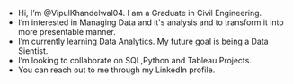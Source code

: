 - Hi, I’m @VipulKhandelwal04. I am a Graduate in Civil Engineering.
- I’m interested in Managing Data and it's analysis and to transform it into more presentable manner.
- I’m currently learning Data Analytics. My future goal is being a Data Sientist.
- I’m looking to collaborate on SQL,Python and Tableau Projects.
- You can reach out to me through my LinkedIn profile.

<!---
VipulKhandelwal04/VipulKhandelwal04 is a ✨ special ✨ repository because its `README.md` (this file) appears on your GitHub profile.
You can click the Preview link to take a look at your changes.
--->

